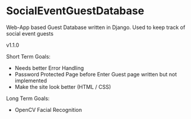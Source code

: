 # SocialEventGuestDatabase
 Web-App based Guest Database written in Django. Used to keep track of social event guests

v1.1.0

Short Term Goals:
- Needs better Error Handling
- Password Protected Page before Enter Guest page written but not implemented
- Make the site look better (HTML / CSS)

Long Term Goals:
- OpenCV Facial Recognition
